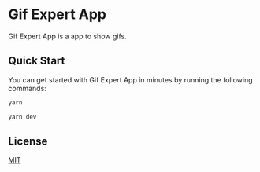 # Gif Expert App

Gif Expert App is a app to show gifs.

## Quick Start

You can get started with Gif Expert App in minutes by running the following commands:

```bash
yarn

yarn dev
```

## License

[MIT](https://choosealicense.com/licenses/mit/)
